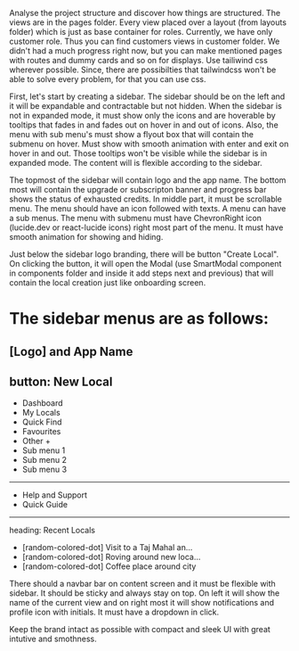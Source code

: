 Analyse the project structure and discover how things are structured. The views are in the pages folder. Every view placed over a layout (from layouts folder) which is just as base container for roles. Currently, we have only customer role. Thus you can find customers views in customer folder. We didn't had a much progress right now, but you can make mentioned pages with routes and dummy cards and so on for displays. Use tailiwind css wherever possible. Since, there are possibilties that tailwindcss won't be able to solve every problem, for that you can use css.

First, let's start by creating a sidebar. The sidebar should be on the left and it will be expandable and contractable but not hidden. When the sidebar is not in expanded mode, it must show only the icons and are hoverable by tooltips that fades in and fades out on hover in and out of icons. Also, the menu with sub menu's must show a flyout box that will contain the submenu on hover. Must show with smooth animation with enter and exit on hover in and out. Those tooltips won't be visible while the sidebar is in expanded mode. The content will is flexible according to the sidebar.

The topmost of the sidebar will contain logo and the app name. The bottom most will contain the upgrade or subscripton banner and progress bar shows the status of exhausted credits. In middle part, it must be scrollable menu. The menu should have an icon followed with texts. A menu can have a sub menus. The menu with submenu must have ChevronRight icon (lucide.dev or react-lucide icons) right most part of the menu. It must have smooth animation for showing and hiding.

Just below the sidebar logo branding, there will be button "Create Local". On clicking the button, it will open the Modal (use SmartModal component in components folder and inside it add steps next and previous) that will contain the local creation just like onboarding screen.

The sidebar menus are as follows:
=======================================================
[Logo] and App Name
--------------------------
button: New Local
--------------------------
- Dashboard
- My Locals
- Quick Find
- Favourites
- Other      +
 - Sub menu 1
 - Sub menu 2
 - Sub menu 3
--------------------------
- Help and Support
- Quick Guide
--------------------------
heading: Recent Locals
- [random-colored-dot] Visit to a Taj Mahal an...
- [random-colored-dot] Roving around new loca...
- [random-colored-dot] Coffee place around city

There should a navbar bar on content screen and it must be flexible with sidebar. It should be sticky and always stay on top. On left it will show the name of the current view and on right most it will show notifications and profile icon with initials. It must have a dropdown in click.

Keep the brand intact as possible with compact and sleek UI with great intutive and smothness.
